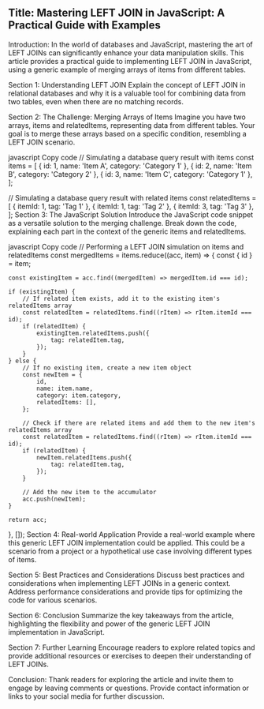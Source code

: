 <h2>Title: Mastering LEFT JOIN in JavaScript: A Practical Guide with Examples</h2>
Introduction:
In the world of databases and JavaScript, mastering the art of LEFT JOINs can significantly enhance your data manipulation skills. This article provides a practical guide to implementing LEFT JOIN in JavaScript, using a generic example of merging arrays of items from different tables.

Section 1: Understanding LEFT JOIN
Explain the concept of LEFT JOIN in relational databases and why it is a valuable tool for combining data from two tables, even when there are no matching records.

Section 2: The Challenge: Merging Arrays of Items
Imagine you have two arrays, items and relatedItems, representing data from different tables. Your goal is to merge these arrays based on a specific condition, resembling a LEFT JOIN scenario.

javascript
Copy code
// Simulating a database query result with items
const items = [
    { id: 1, name: 'Item A', category: 'Category 1' },
    { id: 2, name: 'Item B', category: 'Category 2' },
    { id: 3, name: 'Item C', category: 'Category 1' },
];

// Simulating a database query result with related items
const relatedItems = [
    { itemId: 1, tag: 'Tag 1' },
    { itemId: 1, tag: 'Tag 2' },
    { itemId: 3, tag: 'Tag 3' },
];
Section 3: The JavaScript Solution
Introduce the JavaScript code snippet as a versatile solution to the merging challenge. Break down the code, explaining each part in the context of the generic items and relatedItems.

javascript
Copy code
// Performing a LEFT JOIN simulation on items and relatedItems
const mergedItems = items.reduce((acc, item) => {
    const { id } = item;

    const existingItem = acc.find((mergedItem) => mergedItem.id === id);

    if (existingItem) {
        // If related item exists, add it to the existing item's relatedItems array
        const relatedItem = relatedItems.find((rItem) => rItem.itemId === id);
        if (relatedItem) {
            existingItem.relatedItems.push({
                tag: relatedItem.tag,
            });
        }
    } else {
        // If no existing item, create a new item object
        const newItem = {
            id,
            name: item.name,
            category: item.category,
            relatedItems: [],
        };

        // Check if there are related items and add them to the new item's relatedItems array
        const relatedItem = relatedItems.find((rItem) => rItem.itemId === id);
        if (relatedItem) {
            newItem.relatedItems.push({
                tag: relatedItem.tag,
            });
        }

        // Add the new item to the accumulator
        acc.push(newItem);
    }

    return acc;
}, []);
Section 4: Real-world Application
Provide a real-world example where this generic LEFT JOIN implementation could be applied. This could be a scenario from a project or a hypothetical use case involving different types of items.

Section 5: Best Practices and Considerations
Discuss best practices and considerations when implementing LEFT JOINs in a generic context. Address performance considerations and provide tips for optimizing the code for various scenarios.

Section 6: Conclusion
Summarize the key takeaways from the article, highlighting the flexibility and power of the generic LEFT JOIN implementation in JavaScript.

Section 7: Further Learning
Encourage readers to explore related topics and provide additional resources or exercises to deepen their understanding of LEFT JOINs.

Conclusion:
Thank readers for exploring the article and invite them to engage by leaving comments or questions. Provide contact information or links to your social media for further discussion.
